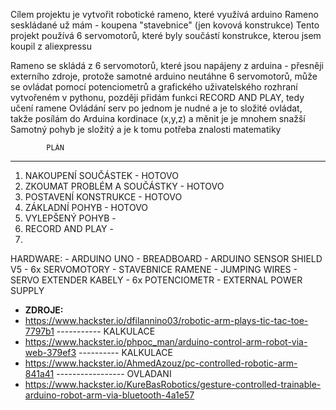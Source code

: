 Cílem projektu je vytvořit robotické rameno, které využívá arduino
Rameno seskládané už mám - koupena "stavebnice" (jen kovová konstrukce)
Tento projekt používá 6 servomotorů, které byly součástí konstrukce, kterou jsem koupil z aliexpressu

Rameno se skládá z 6 servomotorů, které jsou napájeny z arduina - přesněji externího zdroje, protože samotné arduino neutáhne 6 servomotorů, může se ovládat pomocí potenciometrů a grafického uživatelského rozhraní vytvořeném v pythonu, později přidám funkci RECORD AND PLAY, tedy učení ramene
Ovládání serv po jednom je nudné a je to složité ovládat, takže posílám do Arduina kordinace (x,y,z) a měnit je je mnohem snažší
Samotný pohyb je složitý a je k tomu potřeba znalosti matematiky
               


            PLÁN
-----------------------------------------------------------------
1. NAKOUPENÍ SOUČÁSTEK - HOTOVO 
2. ZKOUMAT PROBLÉM A SOUČÁSTKY - HOTOVO
3. POSTAVENÍ KONSTRUKCE - HOTOVO
4. ZÁKLADNÍ POHYB - HOTOVO
5. VYLEPŠENÝ POHYB -
6. RECORD AND PLAY -
7.

HARDWARE: 
           - ARDUINO UNO
           - BREADBOARD
           - ARDUINO SENSOR SHIELD V5
           - 6x SERVOMOTORY
           - STAVEBNICE RAMENE
           - JUMPING WIRES
           - SERVO EXTENDER KABELY
           - 6x POTENCIOMETR
           - EXTERNAL POWER SUPPLY

- **ZDROJE:**
- https://www.hackster.io/dfilannino03/robotic-arm-plays-tic-tac-toe-7797b1 ----------- KALKULACE
- https://www.hackster.io/phpoc_man/arduino-control-arm-robot-via-web-379ef3 ---------- KALKULACE
- https://www.hackster.io/AhmedAzouz/pc-controlled-robotic-arm-841a41 ----------------- OVLADANI
- https://www.hackster.io/KureBasRobotics/gesture-controlled-trainable-arduino-robot-arm-via-bluetooth-4a1e57
